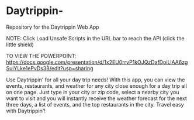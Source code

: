 # Daytrippin-
Repository for the Daytrippin Web App

NOTE:
Click Load Unsafe Scripts in the URL bar to reach the API (click the little shield)

TO VIEW THE POWERPOINT:
https://docs.google.com/presentation/d/1x2EU0rrvP1kOJQzDafDpiLlAA6zgSuiYLke1ePvDs38/edit?usp=sharing

Use Daytrippin' for all your day trip needs! With this app, you can view the events, restaurants, and weather for any city close enough for a day trip all on one page. Just type in your city or zip code, select a nearby city you want to visit and you will instantly receive the weather forecast for the next three days, a list of events, and the top restaurants in the city. Travel easy with Daytrippin'!
